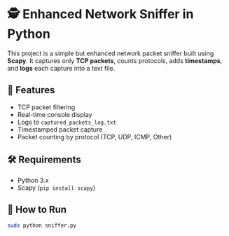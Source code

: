 # 🕵️ Enhanced Network Sniffer in Python

This project is a simple but enhanced network packet sniffer built using **Scapy**. It captures only **TCP packets**, counts protocols, adds **timestamps**, and **logs** each capture into a text file.

## 🔧 Features
- TCP packet filtering
- Real-time console display
- Logs to `captured_packets_log.txt`
- Timestamped packet capture
- Packet counting by protocol (TCP, UDP, ICMP, Other)

## 🛠️ Requirements
- Python 3.x
- Scapy (`pip install scapy`)

## 🚀 How to Run
```bash
sudo python sniffer.py
